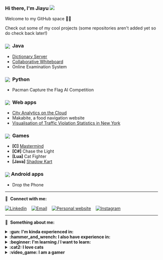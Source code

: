 ### Hi there, I'm Jiayu <img src="https://media.giphy.com/media/hvRJCLFzcasrR4ia7z/giphy.gif" width="30px">
Welcome to my GitHub space :space_invader::rainbow:

Check out some of my cool projects (some repositories aren't added yet so do check back later!)

### <img align="center" src="https://user-images.githubusercontent.com/12579999/135628403-b45a440a-2ffd-4c78-80d4-a91c0c33ed80.png" height="30" />&nbsp;&nbsp;Java
- [Dictionary Server](DictionaryServer)
- [Collaborative Whiteboard](CollaborativeWhiteboard)
- Online Examination System

### <img align="center" src="https://user-images.githubusercontent.com/12579999/135629383-2c39a839-5c35-4b14-b135-bf8dc4f0ed7c.png" height="29" />&nbsp;&nbsp;Python
- Pacman Capture the Flag AI Competition

### <img align="center" src="https://user-images.githubusercontent.com/12579999/135629514-25d7df91-8372-4917-a5a0-6d7c1a84fe47.png" height="30" />&nbsp;&nbsp;Web apps

- [City Analytics on the Cloud](CityAnalyticsOnTheCloud)
- Makabite, a food navigation website
- [Visualisation of Traffic Violation Statistics in New York](NYTrafficViolationStatistics)

### <img align="center" src="https://user-images.githubusercontent.com/12579999/135629829-c0650565-152f-4cb5-bfb3-a685e04d2992.png" height="28" />&nbsp;&nbsp;Games

- **[C]** [Mastermind](Mastermind)
- **[C#]** Chase the Light
- **[Lua]** Cat Fighter
- **[Java]** [Shadow Kart](ShadowKart)

### <img align="center" src="https://user-images.githubusercontent.com/12579999/135630589-4e517cc1-6e5f-4d55-8ec6-5d144ce3f735.png" height="34" />&nbsp;Android apps

- Drop the Phone

[DictionaryServer]: https://github.com/hedgehog7453/Dictionary-Server
[CollaborativeWhiteboard]: https://github.com/hedgehog7453/Collaborative-Whiteboard
[CityAnalyticsOnTheCloud]: https://github.com/hedgehog7453/City-Analytics-on-the-Cloud
[NYTrafficViolationStatistics]: https://github.com/hedgehog7453/NY-Traffic-Violations-Visualisation
[Mastermind]: https://github.com/hedgehog7453/Mastermind
[Shadow Kart]: https://github.com/hedgehog7453/Shadow-Kart-Rework

<hr>

:link: &nbsp;**Connect with me:**

<a href="https://www.linkedin.com/in/jiayu816/" target="blank"><img align="center" src="https://user-images.githubusercontent.com/12579999/135622463-51a94c98-7499-4a02-889a-c6c1a9dceb06.png" alt="Linkedin" height="32" width="32" /></a>
&nbsp;&nbsp;
<a href="mailto:jiayul3@outlook.com" target="blank"><img align="center" src="https://user-images.githubusercontent.com/12579999/135632913-9c22f038-eb5f-4e51-afb1-de1eca749b2b.png" alt="Email" height="32" width="32" /></a>
&nbsp;&nbsp;
<a href="https://hedgehog7453.github.io/" target="blank"><img align="center" src="https://user-images.githubusercontent.com/12579999/135622422-2181fab9-d76d-4f0d-b3c3-b1508ea1b609.png" alt="Personal website" height="32" width="32" /></a>
&nbsp;&nbsp;
<a href="https://www.instagram.com/sitsk816/" target="blank"><img align="center" src="https://user-images.githubusercontent.com/12579999/135634852-dc818697-9161-47d9-851d-0f3813b25e45.png" alt="Instagram" height="32" width="32" /></a>

<hr>

:triumph: &nbsp;**Something about me:**

<details>
  <summary><b>:gun:&nbsp;I'm kinda experienced in:</b></summary>
  <br/>
  <p align="left">
    <a href="https://www.oracle.com/java/" target="_blank"> <img src="https://user-images.githubusercontent.com/12579999/135648600-39bd8583-5c25-4db8-ac80-a000c70124bd.png" alt="python" height="40"/> </a>
    <a href="https://www.python.org" target="_blank"> <img src="https://raw.githubusercontent.com/devicons/devicon/master/icons/python/python-original.svg" alt="python" width="40" height="40"/> </a>
    <a href="https://unity.com/" target="_blank"> <img src="https://user-images.githubusercontent.com/12579999/135648164-7465f7b9-602c-4aa9-a1b9-77896fac4559.png" alt="c" width="40" height="40"/> </a>
    <a href="https://git-scm.com/" target="_blank"> <img src="https://www.vectorlogo.zone/logos/git-scm/git-scm-icon.svg" alt="git" width="40" height="40"/> </a>
    <a href="https://www.linux.org/" target="_blank"> <img src="https://raw.githubusercontent.com/devicons/devicon/master/icons/linux/linux-original.svg" alt="linux" width="40" height="40"/> </a> 
  </p>
</details>

<details>
  <summary><b>:hammer_and_wrench:&nbsp;I also have experience in:</b></summary>
  <br/>
  <p align="left">
    <a href="https://www.cprogramming.com/" target="_blank"> <img src="https://raw.githubusercontent.com/devicons/devicon/master/icons/c/c-original.svg" alt="c" width="40" height="40"/> </a>
    <a href="https://www.w3.org/html/" target="_blank"> <img src="https://raw.githubusercontent.com/devicons/devicon/master/icons/html5/html5-original-wordmark.svg" alt="html5" width="40" height="40"/> </a>
    <a href="https://www.w3schools.com/css/" target="_blank"> <img src="https://raw.githubusercontent.com/devicons/devicon/master/icons/css3/css3-original-wordmark.svg" alt="css3" width="40" height="40"/> </a>
    <a href="https://angular.io" target="_blank"> <img src="https://angular.io/assets/images/logos/angular/angular.svg" alt="angular" width="40" height="40"/> </a>
    <a href="https://expressjs.com" target="_blank"> <img src="https://raw.githubusercontent.com/devicons/devicon/master/icons/express/express-original-wordmark.svg" alt="express" width="40" height="40"/> </a>
    <a href="https://nodejs.org" target="_blank"> <img src="https://raw.githubusercontent.com/devicons/devicon/master/icons/nodejs/nodejs-original-wordmark.svg" alt="nodejs" width="40" height="40"/> </a> 
    <a href="https://flask.palletsprojects.com/" target="_blank"> <img src="https://www.vectorlogo.zone/logos/pocoo_flask/pocoo_flask-icon.svg" alt="flask" width="40" height="40"/> </a>
    <a href="https://heroku.com" target="_blank"> <img src="https://www.vectorlogo.zone/logos/heroku/heroku-icon.svg" alt="heroku" width="40" height="40"/> </a>
    <a href="https://postman.com" target="_blank"> <img src="https://www.vectorlogo.zone/logos/getpostman/getpostman-icon.svg" alt="postman" width="40" height="40"/> </a>
    <a href="https://www.mongodb.com/" target="_blank"> <img src="https://raw.githubusercontent.com/devicons/devicon/master/icons/mongodb/mongodb-original-wordmark.svg" alt="mongodb" width="40" height="40"/> </a>
    <a href="https://www.mysql.com/" target="_blank"> <img src="https://raw.githubusercontent.com/devicons/devicon/master/icons/mysql/mysql-original-wordmark.svg" alt="mysql" width="40" height="40"/> </a>
    <a href="https://www.postgresql.org" target="_blank"> <img src="https://raw.githubusercontent.com/devicons/devicon/master/icons/postgresql/postgresql-original-wordmark.svg" alt="postgresql" width="40" height="40"/> </a>
</details>

<details>
  <summary><b>:beginner: I'm learning / I want to learn:</b></summary>
  <br/>
  <p align="left">
    <a href="https://www.docker.com/" target="_blank"> <img src="https://raw.githubusercontent.com/devicons/devicon/master/icons/docker/docker-original-wordmark.svg" alt="docker" width="40" height="40"/> </a> 
    <a href="https://kubernetes.io" target="_blank"> <img src="https://www.vectorlogo.zone/logos/kubernetes/kubernetes-icon.svg" alt="kubernetes" width="40" height="40"/> </a>
    <a href="https://www.nginx.com" target="_blank"> <img src="https://raw.githubusercontent.com/devicons/devicon/master/icons/nginx/nginx-original.svg" alt="nginx" width="40" height="40"/> </a> 
    <a href="https://reactjs.org/" target="_blank"> <img src="https://raw.githubusercontent.com/devicons/devicon/master/icons/react/react-original-wordmark.svg" alt="react" width="40" height="40"/> </a>
    <a href="https://redis.io" target="_blank"> <img src="https://raw.githubusercontent.com/devicons/devicon/master/icons/redis/redis-original-wordmark.svg" alt="redis" width="40" height="40"/> </a>
  </p>
</details>

<details>
  <summary><b>:cat2: I love cats</b></summary>
  <p align="left">
    <br/>
    Meet my cat Cheeky :smiling_face_with_three_hearts:
    <br/><br/>
    <img align="center" src="https://user-images.githubusercontent.com/12579999/135645523-c10c8a5b-fc68-4041-bfc8-06bf5e36cec0.JPG" alt="Cheeky" height="400"/>
  </p>
</details>
    
<details>
  <summary><b>:video_game: I am a gamer</b></summary>
  <p align="left">
    <br/>
    I'm open to and interested in all game genres. Find me on these platforms, let's play together!
    <br/><br/>
    <img align="center" src="https://user-images.githubusercontent.com/12579999/135637953-d976b2ab-4a0c-41e8-a58b-664befaff86e.png" alt="3ds" height="32" />
    &nbsp;&nbsp;
    <img align="center" src="https://user-images.githubusercontent.com/12579999/135640765-4516e0b1-6320-4136-9438-788b16a483dc.png" alt="NS" height="32" />
    &nbsp;&nbsp;
    <img align="center" src="https://user-images.githubusercontent.com/12579999/135639041-3a420708-00cf-4e5a-8b8f-f6310689e91a.png" alt="ps4" height="33" />
    &nbsp;&nbsp;
    <img align="center" src="https://user-images.githubusercontent.com/12579999/135638832-afd7f3c1-bed2-4713-a0b3-224646874d6f.png" alt="ps5" height="32" />
    &nbsp;&nbsp;
    <img align="center" src="https://user-images.githubusercontent.com/12579999/135635924-4848c2e6-808f-4da8-a402-7e579a6d2d4d.png" alt="Steam" height="32" />
  </p>
</details>
